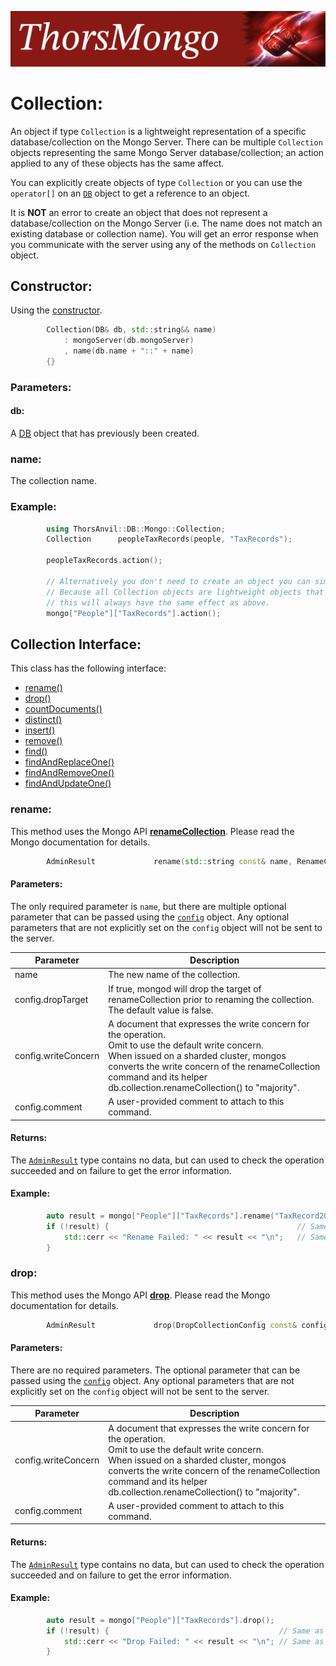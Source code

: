 ![ThorsMongo](../img/thorsmongo.jpg)

# Collection:

An object if type `Collection` is a lightweight representation of a specific database/collection on the Mongo Server. There can be multiple `Collection` objects representing the same Mongo Server database/collection; an action applied to any of these objects has the same affect.

You can explicitly create objects of type `Collection` or you can use the `operator[]` on an [`DB`](DB.md) object to get a reference to an object.

It is **NOT** an error to create an object that does not represent a database/collection on the Mongo Server (i.e. The name does not match an existing database or collection name). You will get an error response when you communicate with the server using any of the methods on `Collection` object.

## Constructor:

Using the [constructor](../src/ThorsMongo/ThorsMongo.h#L167-L170).

```C++
        Collection(DB& db, std::string&& name)
            : mongoServer(db.mongoServer)
            , name(db.name + "::" + name)
        {}
```

### Parameters:

#### db:
A [DB](DB.md) object that has previously been created.

### name:
The collection name.

### Example:

```C++
        using ThorsAnvil::DB::Mongo::Collection;
        Collection      peopleTaxRecords(people, "TaxRecords");

        peopleTaxRecords.action();

        // Alternatively you don't need to create an object you can simply use the [] operator.
        // Because all Collection objects are lightweight objects that represent the same underlying collection data
        // this will always have the same effect as above.
        mongo["People"]["TaxRecords"].action();
```

## Collection Interface:

This class has the following interface:

* [rename()](#rename)
* [drop()](#drop)
* [countDocuments()](Count.md)
* [distinct()](Distinct.md)
* [insert()](Insert.md)
* [remove()](Delete.md)
* [find()](Find.md)
* [findAndReplaceOne()](FindAndModifyOne.md)
* [findAndRemoveOne()](FindAndModifyOne.md)
* [findAndUpdateOne()](FindAndModifyOne.md)


### rename:

This method uses the Mongo API [**renameCollection**](https://www.mongodb.com/docs/manual/reference/command/renameCollection/). Please read the Mongo documentation for details.

```C++
        AdminResult             rename(std::string const& name, RenameConfig const& config = RenameConfig{});
```

#### Parameters:
The only required parameter is `name`, but there are multiple optional parameter that can be passed using the [`config`](../src/ThorsMongo/ThorsMongoAdmin.h#L11-L25) object. Any optional parameters that are not explicitly set on the `config` object will not be sent to the server.

| Parameter | Description |
| --------- | ----------- |
| name | The new name of the collection. |
| config.dropTarget | If true, mongod will drop the target of renameCollection prior to renaming the collection.<br>The default value is false. |
| config.writeConcern | A document that expresses the write concern for the operation.<br>Omit to use the default write concern.<br>When issued on a sharded cluster, mongos converts the write concern of the renameCollection command and its helper db.collection.renameCollection() to "majority". |
| config.comment | A user-provided comment to attach to this command. |

#### Returns:

The [`AdminResult`](../src/ThorsMongo/ThorsMongoAdmin.h#L71) type contains no data, but can used to check the operation succeeded and on failure to get the error information.

#### Example:

```C++
        auto result = mongo["People"]["TaxRecords"].rename("TaxRecord2020" RenameConfig{}.setComment("Tax seasson finished"));
        if (!result) {                                          // Same as !result.isOk()
            std::cerr << "Rename Failed: " << result << "\n";   // Same as result.getHRErrorMessage()
        }
```

### drop:

This method uses the Mongo API [**drop**](https://www.mongodb.com/docs/manual/reference/command/drop/). Please read the Mongo documentation for details.

```C++
        AdminResult             drop(DropCollectionConfig const& config = DropCollectionConfig{});
```

#### Parameters:
There are no required parameters. The optional parameter that can be passed using the [`config`](../src/ThorsMongo/ThorsMongoAdmin.h#L27-L38) object. Any optional parameters that are not explicitly set on the `config` object will not be sent to the server.

| Parameter | Description |
| --------- | ----------- |
| config.writeConcern | A document that expresses the write concern for the operation.<br>Omit to use the default write concern.<br>When issued on a sharded cluster, mongos converts the write concern of the renameCollection command and its helper db.collection.renameCollection() to "majority". |
| config.comment | A user-provided comment to attach to this command. |

#### Returns:

The [`AdminResult`](../src/ThorsMongo/ThorsMongoAdmin.h#L71) type contains no data, but can used to check the operation succeeded and on failure to get the error information.

#### Example:

```C++
        auto result = mongo["People"]["TaxRecords"].drop();
        if (!result) {                                      // Same as !result.isOk()
            std::cerr << "Drop Failed: " << result << "\n"; // Same as result.getHRErrorMessage()
        }
```

